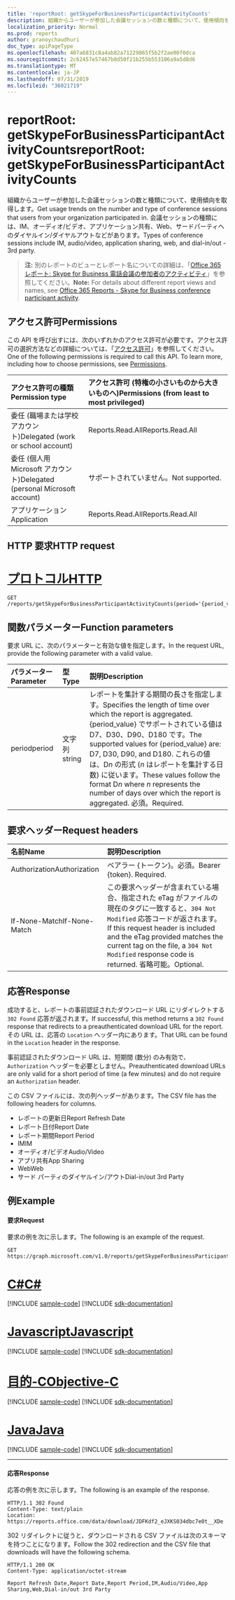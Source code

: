 ```yaml
---
title: 'reportRoot: getSkypeForBusinessParticipantActivityCounts'
description: 組織からユーザーが参加した会議セッションの数と種類について、使用傾向を取得します。 会議セッションの種類には、IM、オーディオ/ビデオ、アプリケーション共有、Web、サードパーティへのダイヤルイン/ダイヤルアウトなどがあります。
localization_priority: Normal
ms.prod: reports
author: pranoychaudhuri
doc_type: apiPageType
ms.openlocfilehash: 407a6831c8a4ab82a71229865f5b2f2ae00f0dca
ms.sourcegitcommit: 2c62457e57467b8d50f21b255b553106a9a5d8d6
ms.translationtype: MT
ms.contentlocale: ja-JP
ms.lasthandoff: 07/31/2019
ms.locfileid: "36021719"
---
```

# <a name="reportroot-getskypeforbusinessparticipantactivitycounts"></a><span data-ttu-id="b14c3-104">reportRoot: getSkypeForBusinessParticipantActivityCounts</span><span class="sxs-lookup"><span data-stu-id="b14c3-104">reportRoot: getSkypeForBusinessParticipantActivityCounts</span></span>

<span data-ttu-id="b14c3-105">組織からユーザーが参加した会議セッションの数と種類について、使用傾向を取得します。</span><span class="sxs-lookup"><span data-stu-id="b14c3-105">Get usage trends on the number and type of conference sessions that users from your organization participated in.</span></span> <span data-ttu-id="b14c3-106">会議セッションの種類には、IM、オーディオ/ビデオ、アプリケーション共有、Web、サードパーティへのダイヤルイン/ダイヤルアウトなどがあります。</span><span class="sxs-lookup"><span data-stu-id="b14c3-106">Types of conference sessions include IM, audio/video, application sharing, web, and dial-in/out - 3rd party.</span></span>

> <span data-ttu-id="b14c3-107">**注:** 別のレポートのビューとレポート名についての詳細は、「[Office 365 レポート: Skype for Business 電話会議の参加者のアクティビティ](https://support.office.com/client/Skype-for-Business-Online-conference-participant-activity-c3c89995-65dd-4715-9e38-bb244c742c6b)」を参照してください。</span><span class="sxs-lookup"><span data-stu-id="b14c3-107">**Note:** For details about different report views and names, see [Office 365 Reports - Skype for Business conference participant activity](https://support.office.com/client/Skype-for-Business-Online-conference-participant-activity-c3c89995-65dd-4715-9e38-bb244c742c6b).</span></span>

## <a name="permissions"></a><span data-ttu-id="b14c3-108">アクセス許可</span><span class="sxs-lookup"><span data-stu-id="b14c3-108">Permissions</span></span>

<span data-ttu-id="b14c3-p103">この API を呼び出すには、次のいずれかのアクセス許可が必要です。アクセス許可の選択方法などの詳細については、「[アクセス許可](/graph/permissions-reference)」を参照してください。</span><span class="sxs-lookup"><span data-stu-id="b14c3-p103">One of the following permissions is required to call this API. To learn more, including how to choose permissions, see [Permissions](/graph/permissions-reference).</span></span>

| <span data-ttu-id="b14c3-111">アクセス許可の種類</span><span class="sxs-lookup"><span data-stu-id="b14c3-111">Permission type</span></span>                        | <span data-ttu-id="b14c3-112">アクセス許可 (特権の小さいものから大きいものへ)</span><span class="sxs-lookup"><span data-stu-id="b14c3-112">Permissions (from least to most privileged)</span></span> |
| :------------------------------------- | :--------------------------------------- |
| <span data-ttu-id="b14c3-113">委任 (職場または学校アカウント)</span><span class="sxs-lookup"><span data-stu-id="b14c3-113">Delegated (work or school account)</span></span>     | <span data-ttu-id="b14c3-114">Reports.Read.All</span><span class="sxs-lookup"><span data-stu-id="b14c3-114">Reports.Read.All</span></span>                         |
| <span data-ttu-id="b14c3-115">委任 (個人用 Microsoft アカウント)</span><span class="sxs-lookup"><span data-stu-id="b14c3-115">Delegated (personal Microsoft account)</span></span> | <span data-ttu-id="b14c3-116">サポートされていません。</span><span class="sxs-lookup"><span data-stu-id="b14c3-116">Not supported.</span></span>                           |
| <span data-ttu-id="b14c3-117">アプリケーション</span><span class="sxs-lookup"><span data-stu-id="b14c3-117">Application</span></span>                            | <span data-ttu-id="b14c3-118">Reports.Read.All</span><span class="sxs-lookup"><span data-stu-id="b14c3-118">Reports.Read.All</span></span>                         |

## <a name="http-request"></a><span data-ttu-id="b14c3-119">HTTP 要求</span><span class="sxs-lookup"><span data-stu-id="b14c3-119">HTTP request</span></span>


# <a name="httptabhttp"></a>[<span data-ttu-id="b14c3-120">プロトコル</span><span class="sxs-lookup"><span data-stu-id="b14c3-120">HTTP</span></span>](#tab/http)
<!-- { "blockType": "ignored" } --> 

```http
GET /reports/getSkypeForBusinessParticipantActivityCounts(period='{period_value}')
```

## <a name="function-parameters"></a><span data-ttu-id="b14c3-121">関数パラメーター</span><span class="sxs-lookup"><span data-stu-id="b14c3-121">Function parameters</span></span>

<span data-ttu-id="b14c3-122">要求 URL に、次のパラメーターと有効な値を指定します。</span><span class="sxs-lookup"><span data-stu-id="b14c3-122">In the request URL, provide the following parameter with a valid value.</span></span>

| <span data-ttu-id="b14c3-123">パラメーター</span><span class="sxs-lookup"><span data-stu-id="b14c3-123">Parameter</span></span> | <span data-ttu-id="b14c3-124">型</span><span class="sxs-lookup"><span data-stu-id="b14c3-124">Type</span></span>   | <span data-ttu-id="b14c3-125">説明</span><span class="sxs-lookup"><span data-stu-id="b14c3-125">Description</span></span>                              |
| :-------- | :----- | :--------------------------------------- |
| <span data-ttu-id="b14c3-126">period</span><span class="sxs-lookup"><span data-stu-id="b14c3-126">period</span></span>    | <span data-ttu-id="b14c3-127">文字列</span><span class="sxs-lookup"><span data-stu-id="b14c3-127">string</span></span> | <span data-ttu-id="b14c3-128">レポートを集計する期間の長さを指定します。</span><span class="sxs-lookup"><span data-stu-id="b14c3-128">Specifies the length of time over which the report is aggregated.</span></span> <span data-ttu-id="b14c3-129">{period_value} でサポートされている値は D7、D30、D90、D180 です。</span><span class="sxs-lookup"><span data-stu-id="b14c3-129">The supported values for {period_value} are: D7, D30, D90, and D180.</span></span> <span data-ttu-id="b14c3-130">これらの値は、D*n* の形式 (*n* はレポートを集計する日数) に従います。</span><span class="sxs-lookup"><span data-stu-id="b14c3-130">These values follow the format D*n* where *n* represents the number of days over which the report is aggregated.</span></span> <span data-ttu-id="b14c3-131">必須。</span><span class="sxs-lookup"><span data-stu-id="b14c3-131">Required.</span></span> |

## <a name="request-headers"></a><span data-ttu-id="b14c3-132">要求ヘッダー</span><span class="sxs-lookup"><span data-stu-id="b14c3-132">Request headers</span></span>

| <span data-ttu-id="b14c3-133">名前</span><span class="sxs-lookup"><span data-stu-id="b14c3-133">Name</span></span>          | <span data-ttu-id="b14c3-134">説明</span><span class="sxs-lookup"><span data-stu-id="b14c3-134">Description</span></span>                              |
| :------------ | :--------------------------------------- |
| <span data-ttu-id="b14c3-135">Authorization</span><span class="sxs-lookup"><span data-stu-id="b14c3-135">Authorization</span></span> | <span data-ttu-id="b14c3-p105">ベアラー {トークン}。必須。</span><span class="sxs-lookup"><span data-stu-id="b14c3-p105">Bearer {token}. Required.</span></span>                |
| <span data-ttu-id="b14c3-138">If-None-Match</span><span class="sxs-lookup"><span data-stu-id="b14c3-138">If-None-Match</span></span> | <span data-ttu-id="b14c3-139">この要求ヘッダーが含まれている場合、指定された eTag がファイルの現在のタグに一致すると、`304 Not Modified` 応答コードが返されます。</span><span class="sxs-lookup"><span data-stu-id="b14c3-139">If this request header is included and the eTag provided matches the current tag on the file, a `304 Not Modified` response code is returned.</span></span> <span data-ttu-id="b14c3-140">省略可能。</span><span class="sxs-lookup"><span data-stu-id="b14c3-140">Optional.</span></span> |

## <a name="response"></a><span data-ttu-id="b14c3-141">応答</span><span class="sxs-lookup"><span data-stu-id="b14c3-141">Response</span></span>

<span data-ttu-id="b14c3-142">成功すると、レポートの事前認証されたダウンロード URL にリダイレクトする `302 Found` 応答が返されます。</span><span class="sxs-lookup"><span data-stu-id="b14c3-142">If successful, this method returns a `302 Found` response that redirects to a preauthenticated download URL for the report.</span></span> <span data-ttu-id="b14c3-143">その URL は、応答の `Location` ヘッダー内にあります。</span><span class="sxs-lookup"><span data-stu-id="b14c3-143">That URL can be found in the `Location` header in the response.</span></span>

<span data-ttu-id="b14c3-144">事前認証されたダウンロード URL は、短期間 (数分) のみ有効で、`Authorization` ヘッダーを必要としません。</span><span class="sxs-lookup"><span data-stu-id="b14c3-144">Preauthenticated download URLs are only valid for a short period of time (a few minutes) and do not require an `Authorization` header.</span></span>

<span data-ttu-id="b14c3-145">この CSV ファイルには、次の列ヘッダーがあります。</span><span class="sxs-lookup"><span data-stu-id="b14c3-145">The CSV file has the following headers for columns.</span></span>

- <span data-ttu-id="b14c3-146">レポートの更新日</span><span class="sxs-lookup"><span data-stu-id="b14c3-146">Report Refresh Date</span></span>
- <span data-ttu-id="b14c3-147">レポート日付</span><span class="sxs-lookup"><span data-stu-id="b14c3-147">Report Date</span></span>
- <span data-ttu-id="b14c3-148">レポート期間</span><span class="sxs-lookup"><span data-stu-id="b14c3-148">Report Period</span></span>
- <span data-ttu-id="b14c3-149">IM</span><span class="sxs-lookup"><span data-stu-id="b14c3-149">IM</span></span>
- <span data-ttu-id="b14c3-150">オーディオ/ビデオ</span><span class="sxs-lookup"><span data-stu-id="b14c3-150">Audio/Video</span></span>
- <span data-ttu-id="b14c3-151">アプリ共有</span><span class="sxs-lookup"><span data-stu-id="b14c3-151">App Sharing</span></span>
- <span data-ttu-id="b14c3-152">Web</span><span class="sxs-lookup"><span data-stu-id="b14c3-152">Web</span></span>
- <span data-ttu-id="b14c3-153">サード パーティのダイヤルイン/アウト</span><span class="sxs-lookup"><span data-stu-id="b14c3-153">Dial-in/out 3rd Party</span></span>

## <a name="example"></a><span data-ttu-id="b14c3-154">例</span><span class="sxs-lookup"><span data-stu-id="b14c3-154">Example</span></span>

#### <a name="request"></a><span data-ttu-id="b14c3-155">要求</span><span class="sxs-lookup"><span data-stu-id="b14c3-155">Request</span></span>

<span data-ttu-id="b14c3-156">要求の例を次に示します。</span><span class="sxs-lookup"><span data-stu-id="b14c3-156">The following is an example of the request.</span></span>

<!--{
  "blockType": "request",
  "isComposable": true,
  "name": "reportroot_getskypeforbusinessparticipantactivitycounts"
}-->

```http
GET https://graph.microsoft.com/v1.0/reports/getSkypeForBusinessParticipantActivityCounts(period='D7')
```
# <a name="ctabcsharp"></a>[<span data-ttu-id="b14c3-157">C#</span><span class="sxs-lookup"><span data-stu-id="b14c3-157">C#</span></span>](#tab/csharp)
[!INCLUDE [sample-code](../includes/snippets/csharp/reportroot-getskypeforbusinessparticipantactivitycounts-csharp-snippets.md)]
[!INCLUDE [sdk-documentation](../includes/snippets/snippets-sdk-documentation-link.md)]

# <a name="javascripttabjavascript"></a>[<span data-ttu-id="b14c3-158">Javascript</span><span class="sxs-lookup"><span data-stu-id="b14c3-158">Javascript</span></span>](#tab/javascript)
[!INCLUDE [sample-code](../includes/snippets/javascript/reportroot-getskypeforbusinessparticipantactivitycounts-javascript-snippets.md)]
[!INCLUDE [sdk-documentation](../includes/snippets/snippets-sdk-documentation-link.md)]

# <a name="objective-ctabobjc"></a>[<span data-ttu-id="b14c3-159">目的-C</span><span class="sxs-lookup"><span data-stu-id="b14c3-159">Objective-C</span></span>](#tab/objc)
[!INCLUDE [sample-code](../includes/snippets/objc/reportroot-getskypeforbusinessparticipantactivitycounts-objc-snippets.md)]
[!INCLUDE [sdk-documentation](../includes/snippets/snippets-sdk-documentation-link.md)]

# <a name="javatabjava"></a>[<span data-ttu-id="b14c3-160">Java</span><span class="sxs-lookup"><span data-stu-id="b14c3-160">Java</span></span>](#tab/java)
[!INCLUDE [sample-code](../includes/snippets/java/reportroot-getskypeforbusinessparticipantactivitycounts-java-snippets.md)]
[!INCLUDE [sdk-documentation](../includes/snippets/snippets-sdk-documentation-link.md)]

---


#### <a name="response"></a><span data-ttu-id="b14c3-161">応答</span><span class="sxs-lookup"><span data-stu-id="b14c3-161">Response</span></span>

<span data-ttu-id="b14c3-162">応答の例を次に示します。</span><span class="sxs-lookup"><span data-stu-id="b14c3-162">The following is an example of the response.</span></span>

<!-- {
  "blockType": "response",
  "truncated": true,
  "@odata.type": "microsoft.graph.report"
} -->

```http
HTTP/1.1 302 Found
Content-Type: text/plain
Location: https://reports.office.com/data/download/JDFKdf2_eJXKS034dbc7e0t__XDe
```

<span data-ttu-id="b14c3-163">302 リダイレクトに従うと、ダウンロードされる CSV ファイルは次のスキーマを持つことになります。</span><span class="sxs-lookup"><span data-stu-id="b14c3-163">Follow the 302 redirection and the CSV file that downloads will have the following schema.</span></span>

<!-- { "blockType": "ignored" } --> 

```http
HTTP/1.1 200 OK
Content-Type: application/octet-stream

Report Refresh Date,Report Date,Report Period,IM,Audio/Video,App Sharing,Web,Dial-in/out 3rd Party
```
<!-- uuid: 8fcb5dbc-d5aa-4681-8e31-b001d5168d79 
2015-10-25 14:57:30 UTC -->
<!-- {
  "type": "#page.annotation",
  "description": "Example",
  "keywords": "",
  "section": "documentation",
  "tocPath": "",
  "suppressions": [
  ]
}-->
